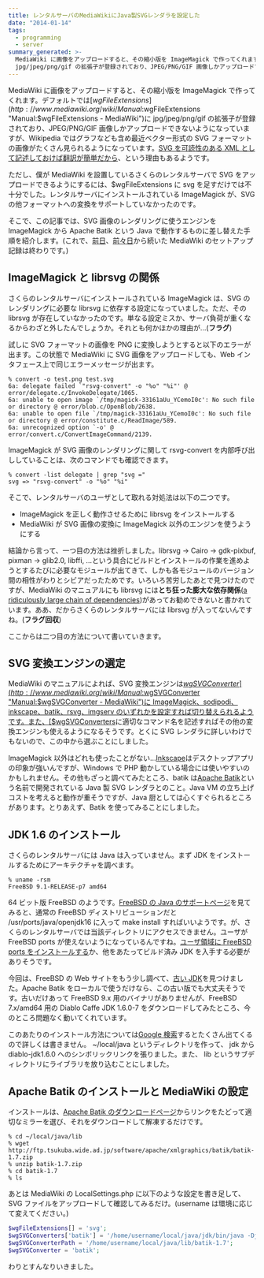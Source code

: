 ```yaml
---
title: レンタルサーバのMediaWikiにJava製SVGレンダラを設定した
date: "2014-01-14"
tags:
  - programming
  - server
summary_generated: >-
  MediaWiki に画像をアップロードすると、その縮小版を ImageMagick で作ってくれます。デフォルトでは$wgFileExtensionsに
  jpg/jpeg/png/gif の拡張子が登録されており、JPEG/PNG/GIF 画像しかアップロードできないよう...
---
```


MediaWiki に画像をアップロードすると、その縮小版を ImageMagick で作ってくれます。デフォルトでは[$wgFileExtensions](http://www.mediawiki.org/wiki/Manual:$wgFileExtensions "Manual:$wgFileExtensions - MediaWiki")に jpg/jpeg/png/gif の拡張子が登録されており、JPEG/PNG/GIF 画像しかアップロードできないようになっていますが、Wikipedia ではグラフなども含め最近ベクター形式の SVG フォーマットの画像がたくさん見られるようになっています。[SVG を可読性のある XML として記述しておけば翻訳が簡単だから](http://en.wikipedia.org/wiki/Wikipedia:Collaboration_to_convert_graphs_to_SVG "Wikipedia:Collaboration to convert graphs to SVG - Wikipedia")、という理由もあるようです。

ただし、僕が MediaWiki を設置しているさくらのレンタルサーバで SVG をアップロードできるようにするには、$wgFileExtensions に svg を足すだけでは不十分でした。レンタルサーバにインストールされている ImageMagick が、SVG の他フォーマットへの変換をサポートしていなかったのです。

そこで、この記事では、SVG 画像のレンダリングに使うエンジンを ImageMagick から Apache Batik という Java で動作するものに差し替えた手順を紹介します。(これで、[前日](http://junkato.jp/ja/blog/2014/01/13/mediawiki-import-templates-from-wikipedia/ "Wikipediaのテンプレートを自前のMediaWikiに追加した")、[前々日](http://junkato.jp/ja/blog/2014/01/12/mediawiki/ "MediaWikiの多言語対応を調べた")から続いた MediaWiki のセットアップ記録は終わりです。)

## ImageMagick と librsvg の関係

さくらのレンタルサーバにインストールされている ImageMagick は、SVG のレンダリングに必要な librsvg に依存する設定になっていました。ただ、その librsvg が存在していなかったのです。単なる設定ミスか、サーバ負荷が重くなるからわざと外したんでしょうか。それとも何かほかの理由が…(**フラグ**)

試しに SVG フォーマットの画像を PNG に変換しようとすると以下のエラーが出ます。この状態で MediaWiki に SVG 画像をアップロードしても、Web インタフェース上で同じエラーメッセージが出ます。

```shell
% convert -o test.png test.svg
6a: delegate failed `"rsvg-convert" -o "%o" "%i"' @ error/delegate.c/InvokeDelegate/1065.
6a: unable to open image `/tmp/magick-33161aUu_YCemoI0c': No such file or directory @ error/blob.c/OpenBlob/2638.
6a: unable to open file `/tmp/magick-33161aUu_YCemoI0c': No such file or directory @ error/constitute.c/ReadImage/589.
6a: unrecognized option `-o' @ error/convert.c/ConvertImageCommand/2139.
```

ImageMagick が SVG 画像のレンダリングに関して rsvg-convert を内部呼び出ししていることは、次のコマンドでも確認できます。

```shell
% convert -list delegate | grep "svg ="
svg => "rsvg-convert" -o "%o" "%i"
```

そこで、レンタルサーバのユーザとして取れる対処法は以下の二つです。

- ImageMagick を正しく動作させるために librsvg をインストールする
- MediaWiki が SVG 画像の変換に ImageMagick 以外のエンジンを使うようにする

結論から言って、一つ目の方法は挫折しました。librsvg → Cairo → gdk-pixbuf, pixman → glib2.0, libffi, …という具合にビルドとインストールの作業を進めようとするたびに必要なモジュールが出てきて、しかも各モジュールのバージョン間の相性がわりとシビアだったためです。いろいろ苦労したあとで見つけたのですが、MediaWiki のマニュアルにも librsvg には**とち狂った膨大な依存関係**([a ridiculously large chain of dependencies](http://www.mediawiki.org/wiki/Manual:Image_Administration#SVG "Manual:Image administration - MediaWiki"))があってお勧めできないと書かれています。ああ、だからさくらのレンタルサーバには librsvg が入ってないんですね。(**フラグ回収**)

ここからは二つ目の方法について書いていきます。

## SVG 変換エンジンの選定

MediaWiki のマニュアルによれば、SVG 変換エンジンは[$wgSVGConverter](http://www.mediawiki.org/wiki/Manual:$wgSVGConverter "Manual:$wgSVGConverter - MediaWiki")に ImageMagick、sodipodi、inkscape、batik、rsvg、imgserv のいずれかを設定すれば切り替えられるようです。また、[$wgSVGConverters](http://www.mediawiki.org/wiki/Manual:$wgSVGConverters "Manual:$wgSVGConverters - MediaWiki")に適切なコマンド名を記述すればその他の変換エンジンも使えるようになるそうです。とくに SVG レンダラに詳しいわけでもないので、この中から選ぶことにしました。

ImageMagick 以外はどれも使ったことがない…[Inkscape](http://www.inkscape.org/ja/ "Inkscape")はデスクトップアプリの印象が強いんですが、Windows で PHP 動かしている場合には使いやすいのかもしれません。その他もざっと調べてみたところ、batik は[Apache Batik](http://xmlgraphics.apache.org/batik/ "Apache Batik SVG Toolkit")という名前で開発されている Java 製 SVG レンダラとのこと。Java VM の立ち上げコストを考えると動作が重そうですが、Java 厨としては心くすぐられるところがあります。とりあえず、Batik を使ってみることにしました。

## JDK 1.6 のインストール

さくらのレンタルサーバには Java は入っていません。まず JDK をインストールするためにアーキテクチャを調べます。

```shell
% uname -rsm
FreeBSD 9.1-RELEASE-p7 amd64
```

64 ビット版 FreeBSD のようです。[FreeBSD の Java のサポートページ](http://www.freebsd.org/ja/java/ "FreeBSD Javaプロジェクト")を見てみると、通常の FreeBSD ディストリビューションだと /usr/ports/java/openjdk16 に入って make install すればいいようです。が、さくらのレンタルサーバでは当該ディレクトリにアクセスできません。ユーザが FreeBSD ports が使えないようになっているんですね。[ユーザ領域に FreeBSD ports をインストールする](http://www.otsune.com/bsd/ports/install_as_user.html "otsune's FreeBSD memo - ユーザー領域にFreeBSD portsをインストールする方法")か、他をあたってビルド済み JDK を入手する必要がありそうです。

今回は、FreeBSD の Web サイトをもう少し調べて、[古い JDK](https://www.freebsdfoundation.org/java/java16)を見つけました。Apache Batik をローカルで使うだけなら、この古い版でも大丈夫そうです。古いだけあって FreeBSD 9.x 用のバイナリがありませんが、FreeBSD 7.x/amd64 用の Diablo Caffe JDK 1.6.0-7 をダウンロードしてみたところ、今のところ問題なく動いてくれています。

このあたりのインストール方法については[Google 検索](https://www.google.co.jp/search?q=さくら+レンタルサーバ+java)するとたくさん出てくるので詳しくは書きません。 ~/local/java というディレクトリを作って、 jdk から diablo-jdk1.6.0 へのシンボリックリンクを張りました。また、 lib というサブディレクトリにライブラリを放り込むことにしました。

## Apache Batik のインストールと MediaWiki の設定

インストールは、[Apache Batik のダウンロードページ](http://xmlgraphics.apache.org/batik/download.html "Apache Batik: Downloading A Distribution")からリンクをたどって適切なミラーを選び、それをダウンロードして解凍するだけです。

```shell
% cd ~/local/java/lib
% wget http://ftp.tsukuba.wide.ad.jp/software/apache/xmlgraphics/batik/batik-1.7.zip
% unzip batik-1.7.zip
% cd batik-1.7
% ls
```

あとは MediaWiki の LocalSettings.php に以下のような設定を書き足して、SVG ファイルをアップロードして確認してみるだけ。(username は環境に応じて変えてください。)

```php
$wgFileExtensions[] = 'svg';
$wgSVGConverters['batik'] = '/home/username/local/java/jdk/bin/java -Djava.awt.headless=true -jar $path/batik-rasterizer.jar -w $width -d $output $input';
$wgSVGConverterPath = '/home/username/local/java/lib/batik-1.7';
$wgSVGConverter = 'batik';
```

わりとすんなりいきました。
